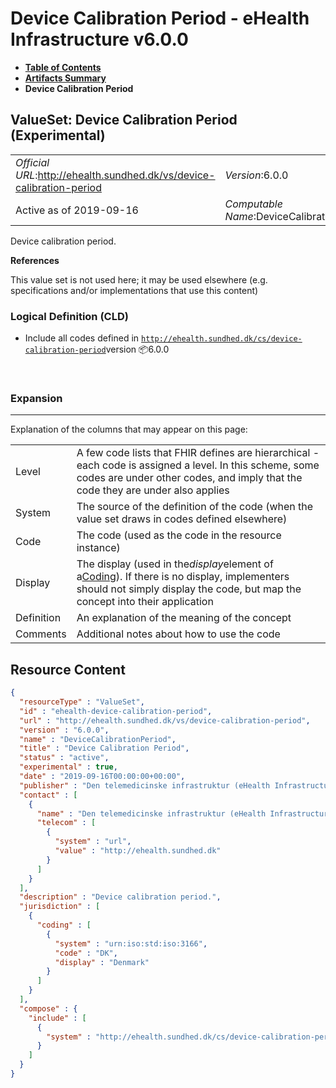 # Device Calibration Period - eHealth Infrastructure v6.0.0

* [**Table of Contents**](toc.md)
* [**Artifacts Summary**](artifacts.md)
* **Device Calibration Period**

## ValueSet: Device Calibration Period (Experimental) 

| | |
| :--- | :--- |
| *Official URL*:http://ehealth.sundhed.dk/vs/device-calibration-period | *Version*:6.0.0 |
| Active as of 2019-09-16 | *Computable Name*:DeviceCalibrationPeriod |

 
Device calibration period. 

 **References** 

This value set is not used here; it may be used elsewhere (e.g. specifications and/or implementations that use this content)

### Logical Definition (CLD)

* Include all codes defined in [`http://ehealth.sundhed.dk/cs/device-calibration-period`](CodeSystem-ehealth-device-calibration-period.md)version 📦6.0.0

 

### Expansion

-------

 Explanation of the columns that may appear on this page: 

| | |
| :--- | :--- |
| Level | A few code lists that FHIR defines are hierarchical - each code is assigned a level. In this scheme, some codes are under other codes, and imply that the code they are under also applies |
| System | The source of the definition of the code (when the value set draws in codes defined elsewhere) |
| Code | The code (used as the code in the resource instance) |
| Display | The display (used in the*display*element of a[Coding](http://hl7.org/fhir/R4/datatypes.html#Coding)). If there is no display, implementers should not simply display the code, but map the concept into their application |
| Definition | An explanation of the meaning of the concept |
| Comments | Additional notes about how to use the code |



## Resource Content

```json
{
  "resourceType" : "ValueSet",
  "id" : "ehealth-device-calibration-period",
  "url" : "http://ehealth.sundhed.dk/vs/device-calibration-period",
  "version" : "6.0.0",
  "name" : "DeviceCalibrationPeriod",
  "title" : "Device Calibration Period",
  "status" : "active",
  "experimental" : true,
  "date" : "2019-09-16T00:00:00+00:00",
  "publisher" : "Den telemedicinske infrastruktur (eHealth Infrastructure)",
  "contact" : [
    {
      "name" : "Den telemedicinske infrastruktur (eHealth Infrastructure)",
      "telecom" : [
        {
          "system" : "url",
          "value" : "http://ehealth.sundhed.dk"
        }
      ]
    }
  ],
  "description" : "Device calibration period.",
  "jurisdiction" : [
    {
      "coding" : [
        {
          "system" : "urn:iso:std:iso:3166",
          "code" : "DK",
          "display" : "Denmark"
        }
      ]
    }
  ],
  "compose" : {
    "include" : [
      {
        "system" : "http://ehealth.sundhed.dk/cs/device-calibration-period"
      }
    ]
  }
}

```
